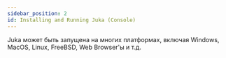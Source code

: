 ```yaml
---
sidebar_position: 2
id: Installing and Running Juka (Console)
---
```


Juka может быть запущена на многих платформах, включая Windows, MacOS, Linux, FreeBSD, Web Browser'ы и т.д.